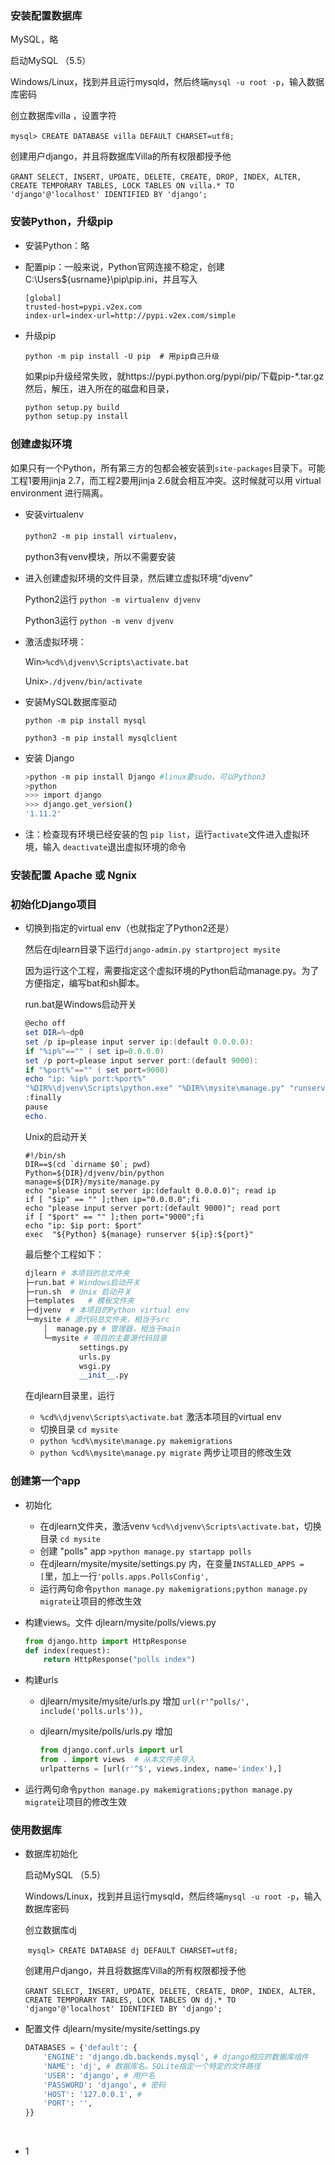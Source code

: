 ### 安装配置数据库

MySQL，略

启动MySQL （5.5）

​	Windows/Linux，找到并且运行mysqld，然后终端`mysql -u root -p`，输入数据库密码

创立数据库villa ，设置字符

​	`mysql> CREATE DATABASE villa DEFAULT CHARSET=utf8;`

创建用户django，并且将数据库Villa的所有权限都授予他

​	`GRANT SELECT, INSERT, UPDATE, DELETE, CREATE, DROP, INDEX, ALTER, CREATE TEMPORARY TABLES, LOCK TABLES ON villa.* TO 'django'@'localhost' IDENTIFIED BY 'django';`

### 安装Python，升级pip

- 安装Python：略

- 配置pip：一般来说，Python官网连接不稳定，创建C:\Users\${usrname}\pip\pip.ini，并且写入

  ```batch
  [global]
  trusted-host=pypi.v2ex.com
  index-url=index-url=http://pypi.v2ex.com/simple
  ```

- 升级pip

  ```batch
  python -m pip install -U pip  # 用pip自己升级
  ```

  如果pip升级经常失败，就https://pypi.python.org/pypi/pip/下载pip-*.tar.gz然后，解压，进入所在的磁盘和目录，

  ```bash
  python setup.py build
  python setup.py install
  ```




### 创建虚拟环境

如果只有一个Python，所有第三方的包都会被安装到`site-packages`目录下。可能工程1要用jinja 2.7，而工程2要用jinja 2.6就会相互冲突。这时候就可以用 virtual environment 进行隔离。

- 安装virtualenv 

    `python2 -m pip install virtualenv`，

   python3有venv模块，所以不需要安装

- 进入创建虚拟环境的文件目录，然后建立虚拟环境“djvenv”

  Python2运行  `python -m virtualenv djvenv`

  Python3运行  `python -m venv djvenv`

- 激活虚拟环境：

  Win`>%cd%\djvenv\Scripts\activate.bat`

  Unix`>./djvenv/bin/activate`

- 安装MySQL数据库驱动

   `python -m pip install mysql`

   `python3 -m pip install mysqlclient`

- 安装 Django

  ```bash
  >python -m pip install Django #linux要sudo。可以Python3
  >python
  >>> import django
  >>> django.get_version()
  '1.11.2'
  ```

- 注：检查现有环境已经安装的包 `pip list`，运行`activate`文件进入虚拟环境，输入 `deactivate`退出虚拟环境的命令

### 安装配置 Apache 或 Ngnix



### 初始化Django项目

- 切换到指定的virtual env（也就指定了Python2还是）

  然后在djlearn目录下运行`django-admin.py startproject mysite`

  因为运行这个工程，需要指定这个虚拟环境的Python启动manage.py。为了方便指定，编写bat和sh脚本。

  run.bat是Windows启动开关

  ```powershell
  @echo off
  set DIR=%~dp0
  set /p ip=please input server ip:(default 0.0.0.0):
  if "%ip%"=="" ( set ip=0.0.0.0)
  set /p port=please input server port:(default 9000):
  if "%port%"=="" ( set port=9000)
  echo "ip: %ip% port:%port%"
  "%DIR%\djvenv\Scripts\python.exe" "%DIR%\mysite\manage.py" "runserver" "%ip%:%port%" %*
  :finally
  pause
  echo.
  ```

  Unix的启动开关

  ```shell
  #!/bin/sh
  DIR==$(cd `dirname $0`; pwd)
  Python=${DIR}/djvenv/bin/python
  manage=${DIR}/mysite/manage.py
  echo "please input server ip:(default 0.0.0.0)"; read ip
  if [ "$ip" == "" ];then ip="0.0.0.0";fi
  echo "please input server port:(default 9000)"; read port
  if [ "$port" == "" ];then port="9000";fi
  echo "ip: $ip port: $port"
  exec  "${Python} ${manage} runserver ${ip}:${port}"
  ```

  最后整个工程如下：

  ```python
  djlearn # 本项目的总文件夹
  ├─run.bat # Windows启动开关
  ├─run.sh  # Unix 启动开关
  ├─templates   # 模板文件夹
  ├─djvenv  # 本项目的Python virtual env
  └─mysite # 源代码总文件夹，相当于src
      │  manage.py # 管理器，相当于main
      └─mysite # 项目的主要源代码目录
              settings.py
              urls.py
              wsgi.py
              __init__.py
  ```

  在djlearn目录里，运行

  - `%cd%\djvenv\Scripts\activate.bat`     激活本项目的virtual env
  - 切换目录  `cd mysite`
  - `python %cd%\mysite\manage.py makemigrations`   
  - `python %cd%\mysite\manage.py migrate`    两步让项目的修改生效




### 创建第一个app

- 初始化 

  - 在djlearn文件夹，激活venv  `%cd%\djvenv\Scripts\activate.bat`，切换目录  `cd mysite`
  - 创建 "polls" app   `>python manage.py startapp polls`
  - 在djlearn/mysite/mysite/settings.py 内，在变量`INSTALLED_APPS = [`里，加上一行`'polls.apps.PollsConfig',`
  - 运行两句命令`python manage.py makemigrations;python manage.py migrate`让项目的修改生效

- 构建views。文件 djlearn/mysite/polls/views.py

  ```python
  from django.http import HttpResponse
  def index(request):
      return HttpResponse("polls index")
  ```

- 构建urls

  - djlearn/mysite/mysite/urls.py 增加  `url(r'^polls/', include('polls.urls')),`

  - djlearn/mysite/polls/urls.py 增加 

    ```python
    from django.conf.urls import url
    from . import views  # 从本文件夹导入
    urlpatterns = [url(r'^$', views.index, name='index'),]
    ```

- 运行两句命令`python manage.py makemigrations;python manage.py migrate`让项目的修改生效

### 使用数据库

- 数据库初始化

  启动MySQL （5.5）

  ​	Windows/Linux，找到并且运行mysqld，然后终端`mysql -u root -p`，输入数据库密码

  创立数据库dj

  ​	`mysql> CREATE DATABASE dj DEFAULT CHARSET=utf8;`

  创建用户django，并且将数据库Villa的所有权限都授予他

  ​	`GRANT SELECT, INSERT, UPDATE, DELETE, CREATE, DROP, INDEX, ALTER, CREATE TEMPORARY TABLES, LOCK TABLES ON dj.* TO 'django'@'localhost' IDENTIFIED BY 'django';`

- 配置文件 djlearn/mysite/mysite/settings.py 

  ```python
  DATABASES = {'default': {
      'ENGINE': 'django.db.backends.mysql', # django相应的数据库组件
      'NAME': 'dj', # 数据库名。SQLite指定一个特定的文件路径
      'USER': 'django', # 用户名
      'PASSWORD': 'django', # 密码
      'HOST': '127.0.0.1', # 
      'PORT': '',
  }}
  ```

  ​

- 1
